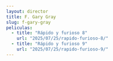 ```yaml
---
layout: director
title: F. Gary Gray
slug: f-gary-gray
peliculas:
  - title: "Rápido y furioso 8"
    url: "2025/07/25/rapido-furioso-8/"
  - title: "Rápido y furioso 9"
    url: "2025/07/25/rapido-furioso-9/"
---
```

